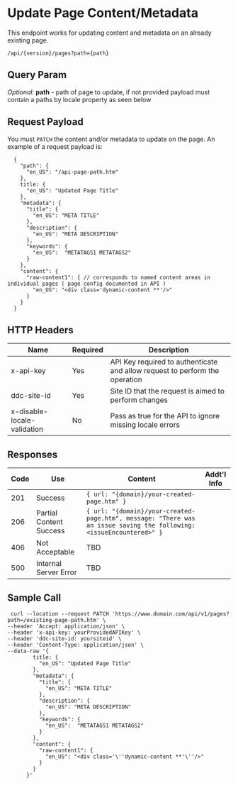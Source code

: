 # Update Page Content/Metadata

This endpoint works for updating content and metadata on an already existing page.

`/api/{version}/pages?path={path}`
## Query Param 
*Optional:*
**path** - path of page to update, if not provided payload must contain a paths by locale property as seen below
## Request Payload

You must `PATCH` the content and/or metadata to update on the page. An example of a request payload is:
```
  {
    "path": {
      "en_US": "/api-page-path.htm" 
    },
    title: {
      "en_US": "Updated Page Title" 
    },
    "metadata": {
      "title": {
        "en_US": "META TITLE"
      },
      "description": {
        "en_US": "META DESCRIPTION"
      },
      "keywords": {
        "en_US":  "METATAGS1 METATAGS2"
      }
    },
    "content": {
      "raw-content1": { // corresponds to named content areas in individual pages ( page config documented in API )
        "en_US": "<div class='dynamic-content **'/>"
      }
    }
  }
```

## HTTP Headers

| Name | Required | Description |
| --- | --- | --- |
| x-api-key | Yes | API Key required to authenticate and allow request to perform the operation |
| ddc-site-id | Yes | Site ID that the request is aimed to perform changes |
| x-disable-locale-validation | No | Pass as true for the API to ignore missing locale errors |

## Responses

| Code | Use | Content | Addt'l Info |
| --- | --- | --- | --- |
| 201 | Success | `{ url: "{domain}/your-created-page.htm" }` | |
| 206 | Partial Content Success | `{ url: "{domain}/your-created-page.htm", message: "There was an issue saving the following: <issueEncountered>" }` | |
| 406 | Not Acceptable | TBD | |
| 500 | Internal Server Error | TBD | |

## Sample Call

```
 curl --location --request PATCH 'https://www.domain.com/api/v1/pages?path=/existing-page-path.htm' \
--header 'Accept: application/json' \
--header 'x-api-key: yourProvidedAPIKey' \
--header 'ddc-site-id: yoursiteid' \
--header 'Content-Type: application/json' \
--data-raw '{
        title: {
          "en_US": "Updated Page Title" 
        },
        "metadata": {
          "title": {
            "en_US": "META TITLE"
          },
          "description": {
            "en_US": "META DESCRIPTION"
          },
          "keywords": {
            "en_US":  "METATAGS1 METATAGS2"
          }
        },
        "content": {
          "raw-content1": {
            "en_US": "<div class='\''dynamic-content **'\''/>"
          }
        }
      }'
```

